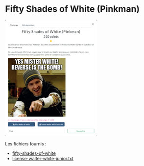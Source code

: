 # Fifty Shades of White (Pinkman)

<img alt="énoncé du challenge" src="enonce.png" width=300>

Les fichiers fournis :
- [fifty-shades-of-white](fifty-shades-of-white)
- [license-walter-white-junior.txt](license-walter-white-junior.txt)
